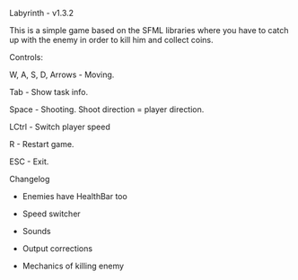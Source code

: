 Labyrinth - v1.3.2

This is a simple game based on the SFML libraries where you have to catch up with the enemy in order to kill him and collect coins.

Controls:

W, A, S, D, Arrows - Moving.

Tab - Show task info.

Space - Shooting. Shoot direction = player direction.

LCtrl - Switch player speed

R - Restart game.

ESC - Exit.

Changelog

- Enemies have HealthBar too

- Speed switcher

- Sounds

- Output corrections

- Mechanics of killing enemy